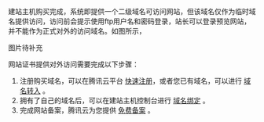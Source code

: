 建站主机购买完成，系统即提供一个二级域名可访问网站，但该域名仅作为临时域名提供访问，访问前会提示使用ftp用户名和密码登录，站长可以登录预览网站，并不能作为正式对外的访问域名。如图所示，

图片待补充

网站证书提供对外访问需要完成以下步骤：
1. 注册购买域名，可以在腾讯云平台 [快速注册](https://dnspod.cloud.tencent.com/)，或者您已有域名，可以进行 [域名转入](https://console.cloud.tencent.com/domain/trans-in) 。
2. 拥有了自己的域名后，可以在建站主机控制台进行 [域名绑定](https://cloud.tencent.com/document/product/615/11183) 。
3. 完成网站备案，腾讯云为您提供 [免费备案](https://console.cloud.tencent.com/beian) 。
